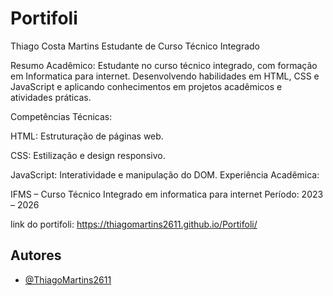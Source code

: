 
# Portifoli

Thiago Costa Martins
Estudante de Curso Técnico Integrado

Resumo Acadêmico: Estudante no curso técnico integrado, com formação em Informatica para internet. Desenvolvendo habilidades em HTML, CSS e JavaScript e aplicando conhecimentos em projetos acadêmicos e atividades práticas.

Competências Técnicas:

HTML: Estruturação de páginas web.

CSS: Estilização e design responsivo.

JavaScript: Interatividade e manipulação do DOM.
Experiência Acadêmica:



IFMS – Curso Técnico Integrado em informatica para internet
Período: 2023 – 2026

link do portifoli: https://thiagomartins2611.github.io/Portifoli/

## Autores

- [@ThiagoMartins2611](https://github.com/ThiagoMartins2611)

